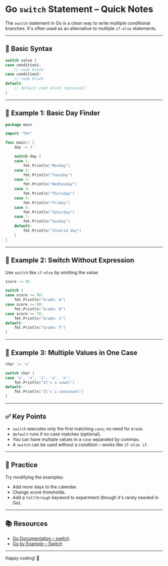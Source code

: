 # Go `switch` Statement – Quick Notes

The `switch` statement in Go is a clean way to write multiple conditional branches. It's often used as an alternative to multiple `if-else` statements.

---

## 🔹 Basic Syntax

```go
switch value {
case condition1:
    // code block
case condition2:
    // code block
default:
    // default code block (optional)
}
````

---

## 📘 Example 1: Basic Day Finder

```go
package main

import "fmt"

func main() {
    day := 3

    switch day {
    case 1:
        fmt.Println("Monday")
    case 2:
        fmt.Println("Tuesday")
    case 3:
        fmt.Println("Wednesday")
    case 4:
        fmt.Println("Thursday")
    case 5:
        fmt.Println("Friday")
    case 6:
        fmt.Println("Saturday")
    case 7:
        fmt.Println("Sunday")
    default:
        fmt.Println("Invalid day")
    }
}
```

---

## 🔸 Example 2: Switch Without Expression

Use `switch` like `if-else` by omitting the value:

```go
score := 85

switch {
case score >= 90:
    fmt.Println("Grade: A")
case score >= 80:
    fmt.Println("Grade: B")
case score >= 70:
    fmt.Println("Grade: C")
default:
    fmt.Println("Grade: F")
}
```

---

## 🔹 Example 3: Multiple Values in One Case

```go
char := 'a'

switch char {
case 'a', 'e', 'i', 'o', 'u':
    fmt.Println("It's a vowel")
default:
    fmt.Println("It's a consonant")
}
```

---

## ✅ Key Points

* `switch` executes only the first matching `case`; no need for `break`.
* `default` runs if no case matches (optional).
* You can have multiple values in a `case` separated by commas.
* A `switch` can be used without a condition – works like `if-else if`.

---

## 🧪 Practice

Try modifying the examples:

* Add more days to the calendar.
* Change score thresholds.
* Add a `fallthrough` keyword to experiment (though it's rarely needed in Go).

---

## 📚 Resources

* [Go Documentation – switch](https://golang.org/doc/effective_go#switch)
* [Go by Example – Switch](https://gobyexample.com/switch)

---

Happy coding! 🚀
